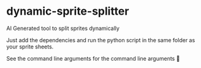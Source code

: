 # dynamic-sprite-splitter

AI Generated tool to split sprites dynamically

Just add the dependencies and run the python script in the same folder as your sprite sheets.

See the command line arguments for the command line arguments 🤦
